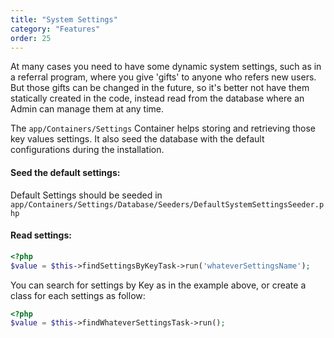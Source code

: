 ```yaml
---
title: "System Settings"
category: "Features"
order: 25
---
```


At many cases you need to have some dynamic system settings, such as in a referral program, where you give 'gifts' to anyone who refers new users. But those gifts can be changed in the future, so it's better not have them statically created in the code, instead read from the database where an  Admin can manage them at any time.

The `app/Containers/Settings` Container helps storing and retrieving those key values settings. It also seed the database with the default configurations during the installation.

#### Seed the default settings:

Default Settings should be seeded in `app/Containers/Settings/Database/Seeders/DefaultSystemSettingsSeeder.php`

#### Read settings:

```php
<?php
$value = $this->findSettingsByKeyTask->run('whateverSettingsName');
```

You can search for settings by Key as in the example above, or create a class for each settings as follow:

```php
<?php
$value = $this->findWhateverSettingsTask->run();
```
